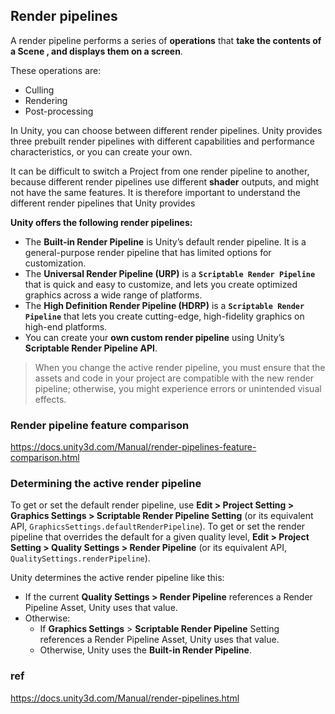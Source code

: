 ## Render pipelines
A render pipeline performs a series of **operations** that **take the contents of a Scene
, and displays them on a screen**.

These operations are:

- Culling
- Rendering
- Post-processing

In Unity, you can choose between different render pipelines. Unity provides three prebuilt render pipelines with different capabilities and performance characteristics, or you can create your own.


It can be difficult to switch a Project from one render pipeline to another, because different render pipelines use different **shader**
 outputs, and might not have the same features. It is therefore important to understand the different render pipelines that Unity provides
 

**Unity offers the following render pipelines:** 

- The **Built-in Render Pipeline** is Unity’s default render pipeline. It is a general-purpose render pipeline that has limited options for customization.
- The **Universal Render Pipeline (URP)** is a **`Scriptable Render Pipeline`** that is quick and easy to customize, and lets you create optimized graphics across a wide range of platforms.
- The **High Definition Render Pipeline (HDRP)** is a **`Scriptable Render Pipeline`** that lets you create cutting-edge, high-fidelity graphics on high-end platforms.
- You can create your **own custom render pipeline** using Unity’s **Scriptable Render Pipeline API**.


> When you change the active render pipeline, you must ensure that the assets and code in your project are compatible with the new render pipeline; otherwise, you might experience errors or unintended visual effects.

### Render pipeline feature comparison
https://docs.unity3d.com/Manual/render-pipelines-feature-comparison.html


### Determining the active render pipeline
To get or set the default render pipeline, use **Edit > Project Setting > Graphics Settings > Scriptable Render Pipeline Setting** (or its equivalent API, `GraphicsSettings.defaultRenderPipeline`). To get or set the render pipeline that overrides the default for a given quality level, **Edit > Project Setting > Quality Settings > Render Pipeline** (or its equivalent API, `QualitySettings.renderPipeline`).

Unity determines the active render pipeline like this:

- If the current **Quality Settings > Render Pipeline** references a Render Pipeline Asset, Unity uses that value.
- Otherwise:
  - If **Graphics Settings** > **Scriptable Render Pipeline** Setting references a Render Pipeline Asset, Unity uses that value.
  - Otherwise, Unity uses the **Built-in Render Pipeline**.

### ref
https://docs.unity3d.com/Manual/render-pipelines.html
